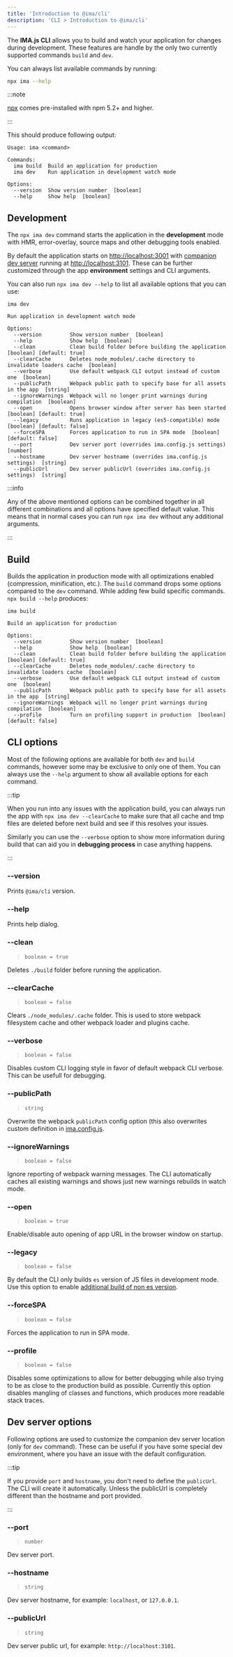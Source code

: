 ```yaml
---
title: 'Introduction to @ima/cli'
description: 'CLI > Introduction to @ima/cli'
---
```


The **IMA.js CLI** allows you to build and watch your application for changes during development. These features are handle by the only two currently supported commands `build` and `dev`.

You can always list available commands by running:

```bash npm2yarn
npx ima --help
```

:::note

[npx](https://www.npmjs.com/package/npx) comes pre-installed with npm 5.2+ and higher.

:::

This should produce following output:

```
Usage: ima <command>

Commands:
  ima build  Build an application for production
  ima dev    Run application in development watch mode

Options:
  --version  Show version number  [boolean]
  --help     Show help  [boolean]
```

## Development

The `npx ima dev` command starts the application in the **development** mode with HMR, error-overlay, source maps and other debugging tools enabled.

By default the application starts on [http://localhost:3001](http://localhost:3001) with [companion dev server](./advanced-features#dev-server) running at [http://localhost:3101](http://localhost:3101). These can be further customized through the app **environment** settings and CLI arguments.

You can also run `npx ima dev --help` to list all available options that you can use:

```
ima dev

Run application in development watch mode

Options:
  --version         Show version number  [boolean]
  --help            Show help  [boolean]
  --clean           Clean build folder before building the application  [boolean] [default: true]
  --clearCache      Deletes node_modules/.cache directory to invalidate loaders cache  [boolean]
  --verbose         Use default webpack CLI output instead of custom one  [boolean]
  --publicPath      Webpack public path to specify base for all assets in the app  [string]
  --ignoreWarnings  Webpack will no longer print warnings during compilation  [boolean]
  --open            Opens browser window after server has been started  [boolean] [default: true]
  --legacy          Runs application in legacy (es5-compatible) mode  [boolean] [default: false]
  --forceSPA        Forces application to run in SPA mode  [boolean] [default: false]
  --port            Dev server port (overrides ima.config.js settings)  [number]
  --hostname        Dev server hostname (overrides ima.config.js settings)  [string]
  --publicUrl       Dev server publicUrl (overrides ima.config.js settings)  [string]
```

:::info

Any of the above mentioned options can be combined together in all different combinations and all options have specified default value. This means that in normal cases you can run `npx ima dev` without any additional arguments.

:::

## Build

Builds the application in production mode with all optimizations enabled (compression, minification, etc.). The `build` command drops some options compared to the `dev` command. While adding few build specific commands. `npx build --help` produces:

```
ima build

Build an application for production

Options:
  --version         Show version number  [boolean]
  --help            Show help  [boolean]
  --clean           Clean build folder before building the application  [boolean] [default: true]
  --clearCache      Deletes node_modules/.cache directory to invalidate loaders cache  [boolean]
  --verbose         Use default webpack CLI output instead of custom one  [boolean]
  --publicPath      Webpack public path to specify base for all assets in the app  [string]
  --ignoreWarnings  Webpack will no longer print warnings during compilation  [boolean]
  --profile         Turn on profiling support in production  [boolean] [default: false]
```

## CLI options

Most of the following options are available for both `dev` and `build` commands, however some may be exclusive to only one of them. You can always use the `--help` argument to show all available options for each command.

:::tip

When you run into any issues with the application build, you can always run the app with `npx ima dev --clearCache` to make sure that all cache and tmp files are deleted before next build and see if this resolves your issues.

Similarly you can use the `--verbose` option to show more information during build that can aid you in **debugging process** in case anything happens.

:::

### --version

Prints `@ima/cli` version.

### --help

Prints help dialog.

### --clean

> `boolean = true`

Deletes `./build` folder before running the application.

### --clearCache

> `boolean = false`

Clears `./node_modules/.cache` folder. This is used to store webpack filesystem cache and other webpack loader and plugins cache.

### --verbose

> `boolean = false`

Disables custom CLI logging style in favor of default webpack CLI verbose. This can be usefull for debugging.

### --publicPath

> `string`

Overwrite the webpack `publicPath` config option (this also overwrites custom definition in [ima.config.js](./ima.config.js#publicpath).

### --ignoreWarnings

> `boolean = false`

Ignore reporting of webpack warning messages. The CLI automatically caches all existing warnings and shows just new warnings rebuilds in watch mode.

### --open

> `boolean = true`

Enable/disable auto opening of app URL in the browser window on startup.

### --legacy

> `boolean = false`

By default the CLI only builds `es` version of JS files in development mode. Use this option to enable [additional build of non es version](./compiler-features#server-and-client-bundles).

### --forceSPA

> `boolean = false`

Forces the application to run in SPA mode.

### --profile

> `boolean = false`

Disables some optimizations to allow for better debugging while also trying to be as close to the production build as possible. Currently this option disables mangling of classes and functions, which produces more readable stack traces.


## Dev server options

Following options are used to customize the companion dev server location (only for `dev` command). These can be useful if you have some special dev environment, where you have an issue with the default configuration.

:::tip

If you provide `port` and `hostname`, you don't need to define the `publicUrl`. The CLI will create it automatically. Unless the publicUrl is completely different than the hostname and port provided.

:::

### --port

> `number`

Dev server port.

### --hostname

> `string`

Dev server hostname, for example: `localhost`, or `127.0.0.1`.

### --publicUrl

> `string`

Dev server public url, for example: `http://localhost:3101`.
